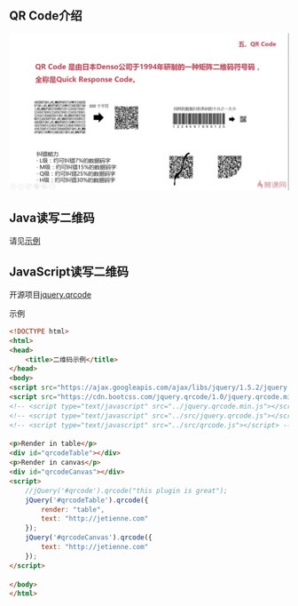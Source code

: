 ## QR Code介绍
![QR Code](./pic/QRCode.png)

## Java读写二维码
请见[示例](../src/main/java/xyz/gabear/exercise/QRCodeDemo.java)

## JavaScript读写二维码
开源项目[jquery.qrcode](https://github.com/jeromeetienne/jquery-qrcode)

示例
```html
<!DOCTYPE html>
<html>
<head>
    <title>二维码示例</title>
</head>
<body>
<script src="https://ajax.googleapis.com/ajax/libs/jquery/1.5.2/jquery.min.js"></script>
<script src="https://cdn.bootcss.com/jquery.qrcode/1.0/jquery.qrcode.min.js"></script>
<!-- <script type="text/javascript" src="../jquery.qrcode.min.js"></script> -->
<!-- <script type="text/javascript" src="../src/jquery.qrcode.js"></script> -->
<!-- <script type="text/javascript" src="../src/qrcode.js"></script> -->

<p>Render in table</p>
<div id="qrcodeTable"></div>
<p>Render in canvas</p>
<div id="qrcodeCanvas"></div>
<script>
    //jQuery('#qrcode').qrcode("this plugin is great");
    jQuery('#qrcodeTable').qrcode({
        render: "table",
        text: "http://jetienne.com"
    });
    jQuery('#qrcodeCanvas').qrcode({
        text: "http://jetienne.com"
    });
</script>

</body>
</html>
```
